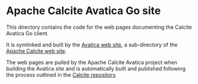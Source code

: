 <!--
{% comment %}
Licensed to the Apache Software Foundation (ASF) under one or more
contributor license agreements.  See the NOTICE file distributed with
this work for additional information regarding copyright ownership.
The ASF licenses this file to you under the Apache License, Version 2.0
(the "License"); you may not use this file except in compliance with
the License.  You may obtain a copy of the License at

http://www.apache.org/licenses/LICENSE-2.0

Unless required by applicable law or agreed to in writing, software
distributed under the License is distributed on an "AS IS" BASIS,
WITHOUT WARRANTIES OR CONDITIONS OF ANY KIND, either express or implied.
See the License for the specific language governing permissions and
limitations under the License.
{% endcomment %}
-->

# Apache Calcite Avatica Go site

This directory contains the code for the web pages documenting the Calcite Avatica Go client.

It is symlinked and built by the [Avatica web site](https://calcite.apache.org/avatica),
a sub-directory of the [Apache Calcite web site](https://calcite.apache.org).

The web pages are pulled by the Apache Calcite Avatica project when building the Avatica site and is automatically 
built and published following the process outlined in the [Calcite repository](https://github.com/apache/calcite/blob/main/site/README.md).
